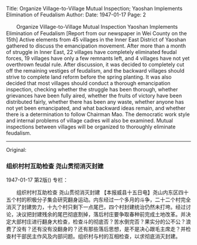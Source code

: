 Title: Organize Village-to-Village Mutual Inspection; Yaoshan Implements Elimination of Feudalism
Author:
Date: 1947-01-17
Page: 2

　　Organize Village-to-Village Mutual Inspection
    Yaoshan Implements Elimination of Feudalism
    [Report from our newspaper in Wei County on the 15th] Active elements from 45 villages in the Inner East District of Yaoshan gathered to discuss the emancipation movement. After more than a month of struggle in Inner East, 22 villages have completely eliminated feudal forces, 19 villages have only a few remnants left, and 4 villages have not yet overthrown feudal rule. After discussion, it was decided to completely cut off the remaining vestiges of feudalism, and the backward villages should strive to complete land reform before the spring planting. It was also decided that most villages should conduct a thorough emancipation inspection, checking whether the struggle has been thorough, whether grievances have been fully aired, whether the fruits of victory have been distributed fairly, whether there has been any waste, whether anyone has not yet been emancipated, and what backward ideas remain, and whether there is a determination to follow Chairman Mao. The democratic work style and internal problems of village cadres will also be examined. Mutual inspections between villages will be organized to thoroughly eliminate feudalism.



<hr /> 

Original: 


### 组织村村互助检查  尧山贯彻消灭封建

1947-01-17
第2版()
专栏：

　　组织村村互助检查
    尧山贯彻消灭封建
    【本报威县十五日电】尧山内东区四十五个村的积极分子集会研究翻身运动。内东经过一个多月的斗争，二十二个村完全消灭了封建势力，十九个村只剩下一点尾巴，四个村封建统治仍然未打垮。经过讨论，决议把封建残余的尾巴彻底割掉，落后村庄要争取春种前完成土地改革。并决定大部村庄进行翻身大检查，检查斗的彻底否？苦水倒完否？果实分的公不公？浪费了没有？还有没有没翻身的？还有那些落后思想，是不是决心跟毛主席走？并检查村干部民主作风及内部问题。组织村与村的互相检查，以求彻底消灭封建。
